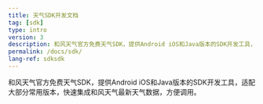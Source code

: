 ```yaml
---
title: 天气SDK开发文档
tag: [sdk]
type: intro
version: 3
description: 和风天气官方免费天气SDK，提供Android iOS和Java版本的SDK开发工具，适配大部分常用版本以上，快速集成和风天气最新天气数据，方便调用。
permalink: /docs/sdk/
lang-ref: sdksdk
---
```


和风天气官方免费天气SDK，提供Android iOS和Java版本的SDK开发工具，适配大部分常用版本，快速集成和风天气最新天气数据，方便调用。


